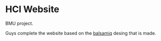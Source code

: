 # HCI Website

BMU project.

Guys complete the website based on the [balsamiq](https://balsamiq.cloud/srwjma6/pueix3u) desing that is made.
